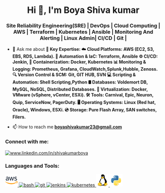 <h1 align="center">Hi 👋, I'm Boya Shiva kumar</h1>
<h3 align="center">Site Reliability Engineering(SRE) | DevOps | Cloud Computing | AWS | Terraform | Kubernetes | Ansible | Monitoring And Alerting | Linux Admin| CI/CD | Git |</h3>

- 💬 Ask me about **🚀 Key Expertise: ☁️ Cloud Platforms: AWS (EC2, S3, EBS, RDS, Lambda). 🔧 Automation & IaC: Terraform, Ansible ⚙️ CI/CD: Jenkin, 🐳 Containerization: Docker, Kubernetes 📊 Monitoring & Logging: Prometheus, Grafana, CloudWatch,Splunk,Hubble, Zenoss. 🔍 Version Control & SCM: Git, GIT HUB, SVN 💻 Scripting & Automation: Shell Scripting,Python 🛢️ Databases: Voldemort DB, MySQL, NoSQL, Distributed Databases. 👾 Virtualization: Docker, VMware (vSphere, vCenter, ESXi). 🛠️ Tools: Carnival, Epic, Neuron, Quip, ServiceNow, PagerDuty. 🖥️ Operating Systems: Linux (Red hat, Oracle), Windows, ESXi. 💿 Storage: Pure Flash Array, SAN switches, Filers.**

- 📫 How to reach me **boyashivakumar23@gmail.com**

<h3 align="left">Connect with me:</h3>
<p align="left">
<a href="https://linkedin.com/in/www.linkedin.com/in/shivakumarboya" target="blank"><img align="center" src="https://raw.githubusercontent.com/rahuldkjain/github-profile-readme-generator/master/src/images/icons/Social/linked-in-alt.svg" alt="www.linkedin.com/in/shivakumarboya" height="30" width="40" /></a>
</p>

<h3 align="left">Languages and Tools:</h3>
<p align="left"> <a href="https://aws.amazon.com" target="_blank" rel="noreferrer"> <img src="https://raw.githubusercontent.com/devicons/devicon/master/icons/amazonwebservices/amazonwebservices-original-wordmark.svg" alt="aws" width="40" height="40"/> </a> <a href="https://www.gnu.org/software/bash/" target="_blank" rel="noreferrer"> <img src="https://www.vectorlogo.zone/logos/gnu_bash/gnu_bash-icon.svg" alt="bash" width="40" height="40"/> </a> <a href="https://git-scm.com/" target="_blank" rel="noreferrer"> <img src="https://www.vectorlogo.zone/logos/git-scm/git-scm-icon.svg" alt="git" width="40" height="40"/> </a> <a href="https://www.jenkins.io" target="_blank" rel="noreferrer"> <img src="https://www.vectorlogo.zone/logos/jenkins/jenkins-icon.svg" alt="jenkins" width="40" height="40"/> </a> <a href="https://kubernetes.io" target="_blank" rel="noreferrer"> <img src="https://www.vectorlogo.zone/logos/kubernetes/kubernetes-icon.svg" alt="kubernetes" width="40" height="40"/> </a> <a href="https://www.linux.org/" target="_blank" rel="noreferrer"> <img src="https://raw.githubusercontent.com/devicons/devicon/master/icons/linux/linux-original.svg" alt="linux" width="40" height="40"/> </a> <a href="https://www.python.org" target="_blank" rel="noreferrer"> <img src="https://raw.githubusercontent.com/devicons/devicon/master/icons/python/python-original.svg" alt="python" width="40" height="40"/> </a> </p>
